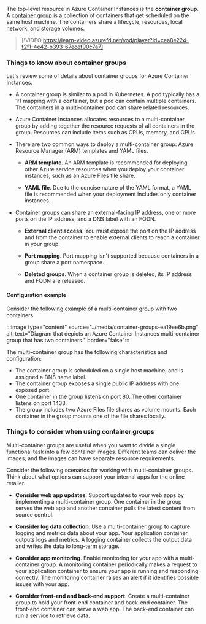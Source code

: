 The top-level resource in Azure Container Instances is the **container group**. A [container group](/azure/container-instances/container-instances-container-groups) is a collection of containers that get scheduled on the same host machine. The containers share a lifecycle, resources, local network, and storage volumes.

> [!VIDEO https://learn-video.azurefd.net/vod/player?id=cea8e224-f2f1-4e42-b393-67ecef90c7a7]

### Things to know about container groups

Let's review some of details about container groups for Azure Container Instances.

- A container group is similar to a pod in Kubernetes. A pod typically has a 1:1 mapping with a container, but a pod can contain multiple containers. The containers in a multi-container pod can share related resources.

- Azure Container Instances allocates resources to a multi-container group by adding together the resource requests of all containers in the group. Resources can include items such as CPUs, memory, and GPUs.

- There are two common ways to deploy a multi-container group: Azure Resource Manager (ARM) templates and YAML files.
  
  - **ARM template**. An ARM template is recommended for deploying other Azure service resources when you deploy your container instances, such as an Azure Files file share.
  
  - **YAML file**. Due to the concise nature of the YAML format, a YAML file is recommended when your deployment includes only container instances.

- Container groups can share an external-facing IP address, one or more ports on the IP address, and a DNS label with an FQDN.
   
   - **External client access**. You must expose the port on the IP address and from the container to enable external clients to reach a container in your group.
   
   - **Port mapping**. Port mapping isn't supported because containers in a group share a port namespace.
   
   - **Deleted groups**. When a container group is deleted, its IP address and FQDN are released.

#### Configuration example

Consider the following example of a multi-container group with two containers.

:::image type="content" source="../media/container-groups-ea19ee6b.png" alt-text="Diagram that depicts an Azure Container Instances multi-container group that has two containers." border="false":::

The multi-container group has the following characteristics and configuration:

- The container group is scheduled on a single host machine, and is assigned a DNS name label.
- The container group exposes a single public IP address with one exposed port.
- One container in the group listens on port 80. The other container listens on port 1433.
- The group includes two Azure Files file shares as volume mounts. Each container in the group mounts one of the file shares locally.

### Things to consider when using container groups

Multi-container groups are useful when you want to divide a single functional task into a few container images. Different teams can deliver the images, and the images can have separate resource requirements.

Consider the following scenarios for working with multi-container groups. Think about what options can support your internal apps for the online retailer.

- **Consider web app updates**. Support updates to your web apps by implementing a multi-container group. One container in the group serves the web app and another container pulls the latest content from source control.

- **Consider log data collection**. Use a multi-container group to capture logging and metrics data about your app. Your application container outputs logs and metrics. A logging container collects the output data and writes the data to long-term storage.

- **Consider app monitoring**. Enable monitoring for your app with a multi-container group. A monitoring container periodically makes a request to your application container to ensure your app is running and responding correctly. The monitoring container raises an alert if it identifies possible issues with your app.

- **Consider front-end and back-end support**. Create a multi-container group to hold your front-end container and back-end container. The front-end container can serve a web app. The back-end container can run a service to retrieve data.